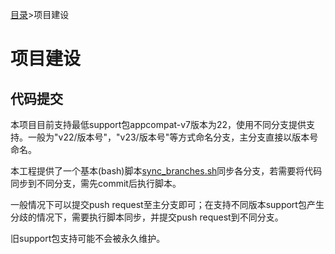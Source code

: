 [目录](README.md)>项目建设

# 项目建设

## 代码提交
本项目目前支持最低support包appcompat-v7版本为22，使用不同分支提供支持。一般为"v22/版本号"，"v23/版本号"等方式命名分支，主分支直接以版本号命名。

本工程提供了一个基本(bash)脚本[sync_branches.sh](../../sync_branches.sh)同步各分支，若需要将代码同步到不同分支，需先commit后执行脚本。

一般情况下可以提交push request至主分支即可；在支持不同版本support包产生分歧的情况下，需要执行脚本同步，并提交push request到不同分支。

旧support包支持可能不会被永久维护。
